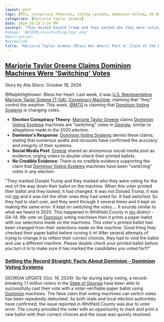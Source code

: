 ```yaml
---
layout: post
tags: [MTG, conspiracy theories, voting systems, Dominion Voting, US House of Representatives]
categories: [Marjorie Taylor Greene]
date: 2024-10-19 2:24 PM
excerpt: "They marked Donald Trump and they marked who they were voting for the rest of the way down their ballot on the machine. When this voter printed their ballot and they looked, it had changed. It was not Donald Trump, it was not me and it was not the other ones they had voted for. It had switched. So they had to start over, and they went through it several times and it kept on making the same error. It kept on switching the votes.... It sounds similar to what we heard in 2020.  This happened in Whitfield County in my district - GA-14. We vote on Dominion voting machines then it prints a paper ballot with our selections made on the machines. This voter's printed ballot had been changed from their selections made on the machine. Good thing they checked their paper ballot before turning it in! After several attempts of trying to change it to reflect their correct choices, they had to void the ballot and use a different machine. Please double check your printed ballot before you turn it in to make sure it has marked the candidates you voted for!!! – US Rep. Marjorie Taylor Greene (T-GA)"
#image: 'BASEURL/assets/blog/img/.png'
#description:
#permalink:
title: 'Marjorie Taylor Greene (Bless Her Heart) Part 4: Clash of the Machines: Conspiracy Machine Versus Dominion Machines'
---
```



## [Marjorie Taylor Greene Claims Dominion Machines Were 'Switching' Votes](https://www.newsweek.com/marjorie-taylor-greene-claims-dominion-machines-were-switching-votes-1971486)

Story by Aila Slisco. October 18, 2024.

@RalphHightower: Bless her heart. Last week, it was [U.S. Representative
Marjorie Taylor Greene \(T-GA), Conspiracy Machine](https://greene.house.gov/),
claiming that "they" control the weather. This week, [@MTG](https://green.house.gov/)
is claiming that [Dominion Voting Systems](https://www.dominionvoting.com/) is
changing votes.

- **Election Conspiracy Theory**: [Marjorie Taylor Greene](green.house,gov/) claims [Dominion Voting Systems](https://www.dominionvoting.com/) machines are "switching" votes in [Georgia](https://georgia.gov/), similar to allegations made in the 2020 election.
- **Dominion's Response**: [Dominion Voting Systems](https://www.dominionvoting.com/) denies these claims, stating that numerous audits and recounts have confirmed the accuracy and integrity of their systems.
- **Social Media Post**: [Greene](https://greene.house.gov/) shared an anonymous social media post as evidence, urging voters to double-check their printed ballots.
- **No Credible Evidence**: There is no credible evidence supporting the claim that [Dominion Voting Systems](https://www.dominionvoting.com/) machines have been "switching" votes in any election.

"They marked Donald Trump and they marked who they were voting for the rest of
the way down their ballot on the machine. When this voter printed their ballot
and they looked, it had changed. It was not Donald Trump, it was not [me](https://greene.house.gov/)
and it was not the other ones they had voted for. It had switched. So they had
to start over, and they went through it several times and it kept on making the
same error. It kept on switching the votes.... It sounds similar to what we heard
in 2020.  This happened in Whitfield County in [my](https://greene.house.gov/)
district - GA-14. We vote on [Dominion](https://www.dominionvoting.com/setting-the-record-straight/)
voting machines then it prints a paper ballot with our selections made on the
machines. This voter's printed ballot had been changed from their selections
made on the machine. Good thing they checked their paper ballot before turning
it in! After several attempts of trying to change it to reflect their correct
choices, they had to void the ballot and use a different machine. Please double
check your printed ballot before you turn it in to make sure it has marked the
candidates you voted for!!!"

### [Setting the Record Straight: Facts About Dominion - Dominion Voting Systems](https://www.dominionvoting.com/setting-the-record-straight/)

GEORGIA UPDATE (Oct. 19, 2024): So far during early voting, a record-breaking
1.1 million voters in the [State of Georgia](https://georgia.gov/) have been
able to successfully cast their vote with a voter-verifiable paper ballot using
[Dominion](https://www.dominionvoting.com/) machines. The false claim that voting
machines can switch votes has been repeatedly debunked. As both state and local
election authorities have confirmed, the issue reported in Whitfield County was
due to voter error. The county provided the voter with an opportunity to mark and
print a new ballot with their correct choices and the issue was quickly resolved.
